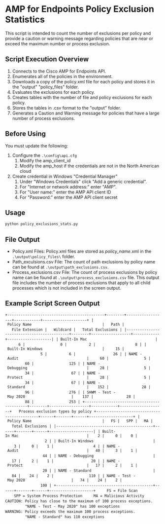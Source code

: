 # AMP for Endpoints Policy Exclusion Statistics

This script is intended to count the number of exclusions per policy and provide a caution or warning message regarding policies that are near or exceed the maximum number or process exclusion.

## Script Execution Overview

1. Connects to the Cisco AMP for Endpoints API.
2. Enumerates all of the policies in the environment.
3. Downloads a copy of the policy.xml file for each policy and stores it in the "output" "policy_files" folder.
4. Evaluates the exclusions for each policy.
5. Creates tables with the number of file and policy exclusions for each policy.
6. Stores the tables in .csv format to the "output" folder.
7. Generates a Caution and Warning message for policies that have a large number of process exclusions.

## Before Using

You must update the following:

1. Configure the ```.\config\api.cfg```
   1. Modify the amp_client_id
   2. Modify the amp_host if the credentials are not in the North American cloud
2. Create credential in Windows "Credential Manager"
   1. Under "Windows Credentials" click "Add a generic credential".
   2. For "Internet or network address:" enter "AMP".
   3. For "User name:" enter the AMP API client ID
   4. For "Password:" enter the AMP API client secret

## Usage

```cmd
python policy_exclusions_stats.py
```

## File Output

- Policy.xml Files: Policy.xml files are stored as *policy_name*.xml in the ```.\output\policy_files\``` folder.
- Path_exculsions.csv File: The count of path exclusions by policy name can be found at ```.\output\path_exclusions.csv```.
- Process_exclusions.csv File: The count of process exclusions by policy name can be found at ```.\output\process_exclusions.csv``` file. This output file includes the number of process exclusions that apply to all child processes which is not included in the screen output.

## Example Script Screen Output

``+--------------------------------------------+--------+------------------+------------+--------------------+``&nbsp;
``| Policy Name                                |   Path |   File Extension |   Wildcard |   Total Exclusions |``&nbsp;
``|--------------------------------------------+--------+------------------+------------+--------------------|``&nbsp;
``| Built-In Mac                               |      6 |                0 |          2 |                  8 |``&nbsp;
``| Built-In Windows                           |     15 |                5 |          6 |                 26 |``&nbsp;
``| NAME - Audit                               |     60 |                5 |         60 |                125 |``&nbsp;
``| NAME - Debugging                           |     28 |                5 |         34 |                 67 |``&nbsp;
``| NAME - Protect                             |     28 |                5 |         34 |                 67 |``&nbsp;
``| NAME - Standard                            |    152 |               28 |         96 |                276 |``&nbsp;
``| SHWM - Test - May 2020                     |    137 |               28 |         88 |                253 |``&nbsp;
``+--------------------------------------------+--------+------------------+------------+--------------------+``&nbsp;
`` ``&nbsp;
``Process exclusion types by policy``&nbsp;
``+--------------------------------------------+------+-------+------+--------------------+``&nbsp;
``| Policy Name                                |   FS |   SPP |   MA |   Total Exclusions |``&nbsp;
``|--------------------------------------------+------+-------+------+--------------------|``&nbsp;
``| Built-In Mac                               |    2 |     0 |    0 |                  2 |``&nbsp;
``| Built-In Windows                           |    3 |     0 |    1 |                  4 |``&nbsp;
``| NAME - Audit                               |   40 |     3 |    1 |                 44 |``&nbsp;
``| NAME - Debugging                           |   17 |     2 |    1 |                 20 |``&nbsp;
``| NAME - Protect                             |   17 |     2 |    1 |                 20 |``&nbsp;
``| NAME - Standard                            |   84 |    24 |    2 |                110 |``&nbsp;
``| NAME - Test - May 2020                     |   74 |    24 |    2 |                100 |``&nbsp;
``+--------------------------------------------+------+-------+------+--------------------+``&nbsp;
``    FS = File Scan``&nbsp;
``    SPP = System Process Protection``&nbsp;
``    MA = Malicious Activity``&nbsp;
`` ``&nbsp;
``CAUTION: Policy has close to the maximum of 100 process exceptions.``&nbsp;
``         "NAME - Test - May 2020" has 100 exceptions``&nbsp;
`` ``&nbsp;
``WARNING: Policy exceeds the maximum 100 process exceptions.``&nbsp;
``         "NAME - Standard" has 110 exceptions``&nbsp;